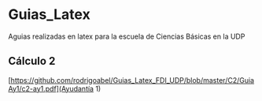 # Guias_Latex
Aguias realizadas en latex para la escuela de Ciencias Básicas en la UDP

## Cálculo 2

[https://github.com/rodrigoabel/Guias_Latex_FDI_UDP/blob/master/C2/GuiaAy1/c2-ay1.pdf](Ayudantía 1)
